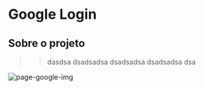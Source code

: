 # Google Login

## Sobre o projeto
 
>> dasdsa
>> dsadsadsa
>> dsadsadsa
>> dsadsadsa
>> dsa

 
 ![page-google-img](https://user-images.githubusercontent.com/77819811/145769364-34b53a1d-505d-477f-9554-6bcfeb8b3473.jpg)
